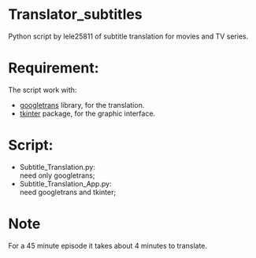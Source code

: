# Translator_subtitles
Python script by lele25811 of subtitle translation for movies and TV series.

# Requirement:
  The script work with:
  <ul>
    <li><a href='https://pypi.org/project/googletrans'>googletrans</a> library, for the translation.
    <li><a href='https://docs.python.org/3/library/tkinter.html'>tkinter</a> package, for the graphic interface.
  </ul>
  
# Script:
  <ul>
    <li> Subtitle_Translation.py: <br>
            need only googletrans;
    <li> Subtitle_Translation_App.py: <br>
            need googletrans and tkinter;
  </ul>
          
# Note
  For a 45 minute episode it takes about 4 minutes to translate.
